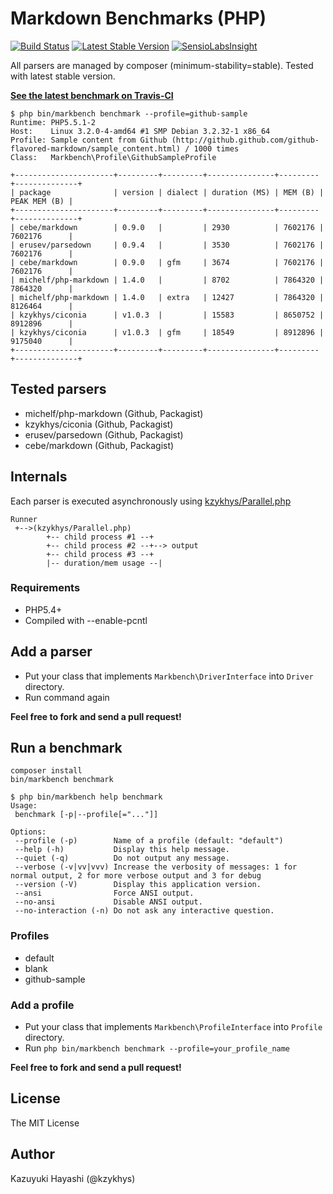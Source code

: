 Markdown Benchmarks (PHP)
=========================

[![Build Status](https://travis-ci.org/kzykhys/Markbench.png?branch=master)](https://travis-ci.org/kzykhys/Markbench)
[![Latest Stable Version](https://poser.pugx.org/kzykhys/markbench/v/stable.png)](https://packagist.org/packages/kzykhys/markbench)
[![SensioLabsInsight](https://insight.sensiolabs.com/projects/f85a4034-6089-4b14-acb5-990e202a5a55/mini.png)](https://insight.sensiolabs.com/projects/f85a4034-6089-4b14-acb5-990e202a5a55)

All parsers are managed by composer (minimum-stability=stable).
Tested with latest stable version.

[**See the latest benchmark on Travis-CI**](https://travis-ci.org/kzykhys/Markbench)

```
$ php bin/markbench benchmark --profile=github-sample
Runtime: PHP5.5.1-2
Host:    Linux 3.2.0-4-amd64 #1 SMP Debian 3.2.32-1 x86_64
Profile: Sample content from Github (http://github.github.com/github-flavored-markdown/sample_content.html) / 1000 times
Class:   Markbench\Profile\GithubSampleProfile

+----------------------+---------+---------+---------------+---------+--------------+
| package              | version | dialect | duration (MS) | MEM (B) | PEAK MEM (B) |
+----------------------+---------+---------+---------------+---------+--------------+
| cebe/markdown        | 0.9.0   |         | 2930          | 7602176 | 7602176      |
| erusev/parsedown     | 0.9.4   |         | 3530          | 7602176 | 7602176      |
| cebe/markdown        | 0.9.0   | gfm     | 3674          | 7602176 | 7602176      |
| michelf/php-markdown | 1.4.0   |         | 8702          | 7864320 | 7864320      |
| michelf/php-markdown | 1.4.0   | extra   | 12427         | 7864320 | 8126464      |
| kzykhys/ciconia      | v1.0.3  |         | 15583         | 8650752 | 8912896      |
| kzykhys/ciconia      | v1.0.3  | gfm     | 18549         | 8912896 | 9175040      |
+----------------------+---------+---------+---------------+---------+--------------+
```

Tested parsers
--------------

* michelf/php-markdown (Github, Packagist)
* kzykhys/ciconia (Github, Packagist)
* erusev/parsedown (Github, Packagist)
* cebe/markdown (Github, Packagist)

Internals
---------

Each parser is executed asynchronously using [kzykhys/Parallel.php](https://github.com/kzykhys/Parallel.php)

```
Runner
 +-->(kzykhys/Parallel.php)
        +-- child process #1 --+
        +-- child process #2 --+--> output
        +-- child process #3 --+
        |-- duration/mem usage --|
```

### Requirements

* PHP5.4+
* Compiled with --enable-pcntl

Add a parser
------------

* Put your class that implements `Markbench\DriverInterface` into `Driver` directory.
* Run command again

**Feel free to fork and send a pull request!**

Run a benchmark
---------------

```
composer install
bin/markbench benchmark
```

```
$ php bin/markbench help benchmark
Usage:
 benchmark [-p|--profile[="..."]]

Options:
 --profile (-p)        Name of a profile (default: "default")
 --help (-h)           Display this help message.
 --quiet (-q)          Do not output any message.
 --verbose (-v|vv|vvv) Increase the verbosity of messages: 1 for normal output, 2 for more verbose output and 3 for debug
 --version (-V)        Display this application version.
 --ansi                Force ANSI output.
 --no-ansi             Disable ANSI output.
 --no-interaction (-n) Do not ask any interactive question.
```

### Profiles

* default
* blank
* github-sample

### Add a profile

* Put your class that implements `Markbench\ProfileInterface` into `Profile` directory.
* Run `php bin/markbench benchmark --profile=your_profile_name`

**Feel free to fork and send a pull request!**

License
-------

The MIT License

Author
------

Kazuyuki Hayashi (@kzykhys)